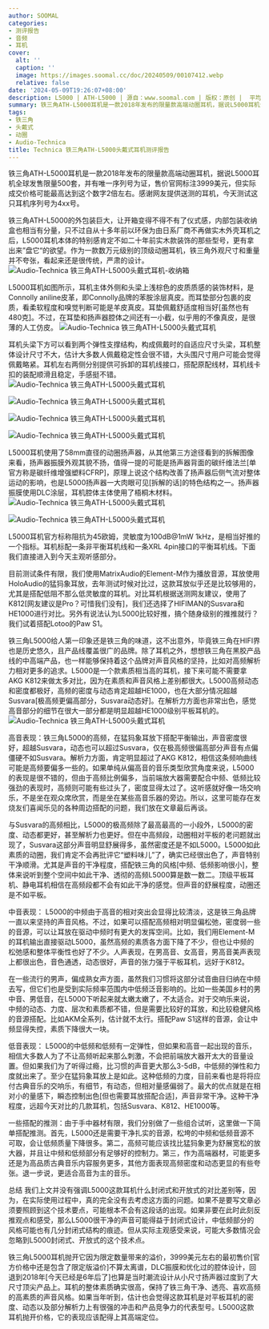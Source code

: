 ```yaml
---
author: SOOMAL
categories:
- 测评报告
- 音频
- 耳机
cover:
  alt: ''
  caption: ''
  image: https://images.soomal.cc/doc/20240509/00107412.webp
  relative: false
date: '2024-05-09T19:26:07+08:00'
description: L5000 | ATH-L5000 | 源自：www.soomal.com | 版权：原创 |  平均/总评分：10.00/30
summary: 铁三角ATH-L5000耳机是一款2018年发布的限量款高端动圈耳机，据说L5000耳机全球发售限量500套，并有唯一序列号为证，售价官网标注3999美元，但实际成交价格可能最高达到这个数字2倍左右。今天测试这只耳机序列号为4xx号
tags:
- 铁三角
- 头戴式
- 动圈
- Audio-Technica
title: Technica 铁三角ATH-L5000头戴式耳机测评报告
---
```


铁三角ATH-L5000耳机是一款2018年发布的限量款高端动圈耳机，据说L5000耳机全球发售限量500套，并有唯一序列号为证，售价官网标注3999美元，但实际成交价格可能最高达到这个数字2倍左右。感谢网友提供送测的耳机，今天测试这只耳机序列号为4xx号。

铁三角ATH-L5000的外包装巨大，让开箱变得不得不有了仪式感，内部包装收纳盒也相当有分量，只不过自从十多年前以环保为由日系厂商不再做实木外壳耳机之后，L5000耳机本体的特别感肯定不如二十年前实木款装饰的那些型号，更有拿出来”盘它“的欲望。作为一款数万元级别的顶级动圈耳机，铁三角外观尺寸和重量并不夸张，看起来还是很传统，严肃的设计。
![Audio-Technica 铁三角ATH-L5000头戴式耳机-收纳箱](https://images.soomal.cc/doc/20240408/00107078.webp)




 L5000耳机如图所示，耳机主体外侧和头梁上浅棕色的皮质质感的装饰材料，是Connolly aniline皮革，即Connolly品牌的苯胺涂层真皮。而耳垫部分包裹的皮质，看柔软程度和嗅觉判断可能是羊皮真皮。耳垫佩戴舒适度相当好[虽然也有480克]。不过，在耳垫和扬声器腔体之间还有一小截，似乎用的不像真皮，是很薄的人工仿皮。
![Audio-Technica 铁三角ATH-L5000头戴式耳机](https://images.soomal.cc/doc/20240408/00107080.webp)




耳机头梁下方可以看到两个弹性支撑结构，构成佩戴时的自适应尺寸头梁，耳机整体设计尺寸不大，估计大多数人佩戴稳定性会很不错，大头围尺寸用户可能会觉得佩戴略紧。耳机左右两侧分别提供可拆卸的耳机线接口，搭配原配线材，耳机线卡扣的装配顺滑且稳定，手感挺不错。
![Audio-Technica 铁三角ATH-L5000头戴式耳机](https://images.soomal.cc/doc/20240408/00107084_01.webp)




![Audio-Technica 铁三角ATH-L5000头戴式耳机](https://images.soomal.cc/doc/20240408/00107085_01.webp)




![Audio-Technica 铁三角ATH-L5000头戴式耳机](https://images.soomal.cc/doc/20240408/00107086_01.webp)




![Audio-Technica 铁三角ATH-L5000头戴式耳机](https://images.soomal.cc/doc/20240408/00107087_01.webp)




 L5000耳机使用了58mm直径的动圈扬声器，从其他第三方途径看到的拆解图像来看，扬声器振膜外观其貌不扬，值得一提的可能是扬声器背面的碳纤维法兰[单官方称是碳纤维增强塑料CFRP]，原理上说这个结构改善了扬声器后侧气流对整体运动的影响，也是L5000扬声器一大肉眼可见[拆解的话]的特色结构之一。扬声器振膜使用DLC涂层，耳机腔体主体使用了梧桐木材料。
![Audio-Technica 铁三角ATH-L5000头戴式耳机](https://images.soomal.cc/doc/20240408/00107090_01.webp)




![Audio-Technica 铁三角ATH-L5000头戴式耳机](https://images.soomal.cc/doc/20240408/00107091_01.webp)




 L5000耳机官方标称阻抗为45欧姆，灵敏度为100dB@1mW 1kHz，是相当好推的一个指标。耳机标配一条非平衡耳机线和一条XRL 4pin接口的平衡耳机线。下面我们直接进入到今天主观听感部分。

目前测试条件有限，我们使用MatrixAudio的Element-M作为播放音源，耳放使用HoloAudio的猛犸象耳放，去年测试时候对比过，这款耳放似乎还是比较够用的，尤其是搭配低阻不那么低灵敏度的耳机。对比耳机根据送测网友建议，使用了K812[网友建议是Pro？可惜我们没有]，我们还选择了HIFIMAN的Susvara和HE1000进行对比。另外有说法认为L5000比较好推，搞个随身级别的推推就行？我们试着搭配Lotoo的Paw S1。


铁三角L5000给人第一印象还是铁三角的味道，这不出意外，毕竟铁三角在HIFI界也是历史悠久，且产品线覆盖很广的品牌。除了耳机之外，想想铁三角在黑胶产品线的中高端产品，也一样能够保持着这个品牌对声音风格的坚持，比如对高频解析力相对更多的追求。L5000是一个款素质相当高的耳机，接下来可能不需要拿AKG K812来做太多对比，因为在素质和声音风格上差别都很大。L5000高频动态和密度都极好，高频的密度与动态肯定超越HE1000，也在大部分情况超越Susvara[极高频更偏高部分，Susvara动态好]。在解析力方面也非常出色，感觉高音部分的细节在很大一部分都是明显超越HE1000级别平板耳机的。
![Audio-Technica 铁三角ATH-L5000头戴式耳机](https://images.soomal.cc/doc/20240408/00107082.webp)




 高音表现：铁三角L5000的高频，在猛犸象耳放下搭配平衡输出，声音密度很好，超越Susvara，动态也可以超过Susvara，仅在极高频很偏高部分声音有点偏僵硬不如Susvara。解析力方面，肯定明显超过了AKG K812，相信这条频响曲线可能是高频要偏多一些的。如果单纯从偏高音的音乐类型欣赏角度来说，L5000的表现是很不错的，但由于高频比例偏多，当前端放大器需要配合中频、低频比较强劲的表现时，高频则可能有些过头了，密度显得太过了。这听感就好像一场交响乐，不是坐在观众席欣赏，而是坐在某些高音乐器的旁边。所以，这里可能存在发烧友们喜闻乐见的各种周边搭配的问题，我们放在文章最后再谈。

与Susvara的高频相比，L5000的极高频除了最高最高的一小段外，L5000的密度、动态都更好，甚至解析力也更好。但在中高频段，动圈相对平板的老问题就出现了，Susvara这部分声音明显舒展得多，虽然密度还是不如L5000。L5000如此素质的动圈，我们肯定不会再批评它“塑料味儿”了，确实已经很出色了，声音特别干净顺滑。尤其是声音的干净程度，搭配铁三角的风格[中频、低频影响很小]，整体来说听到整个空间中如此干净、透彻的高频L5000算是数一数二。顶级平板耳机、静电耳机相信在高频段都不会有如此干净的感觉。但声音的舒展程度，动圈还是不如平板。

 中音表现： L5000的中频由于高音的相对突出会显得比较清淡，这是铁三角品牌一直以来坚持的声音风格。不过，如果可以搭配高频相对明显偏松弛，密度弱一些的音源，可以让耳放在驱动中频时有更大的发挥空间。比如，我们用Element-M的耳机输出直接驱动L5000，虽然高频的素质各方面下降了不少，但也让中频的松弛感和整体平衡性也好了不少。人声表现，在男高音、女高音，男高音美声表现上都很出色，音色通透，动态很好，声音的张力强于平板耳机，远好于K812。

在一些流行的男声，偏成熟女声方面，虽然我们习惯将这部分试音曲目归纳在中频去写，但它们也是受到实际频率范围内中低频泛音影响的。比如一些美国乡村的男中音、男低音，在L5000下听起来就太嫩太嫩了，不太适合。对于交响乐来说，中频的动态、力度、层次和素质都不错，但是需要比较好的耳放，和比较稳健风格的音源搭配。比如AKM全系列，估计就不太行。搭配Paw S1这样的音源，会让中频显得失控，素质下降很大一块。

 低音表现： L5000的中低频和低频有一定弹性，但如果和高音一起出现的音乐，相信大多数人为了不让高频听起来那么刺激，不会把前端放大器开太大的音量设置。但如果我们为了听得过瘾，比习惯的声音更大那么3-5dB，中低频的弹性和力度就出来了。至少在猛犸象耳放上是如此。这种低频的力度，目前来看也是将将应付古典音乐的交响乐，有细节，有动态，但相对量感偏弱了。最大的优点就是在相对小的量感下，瞬态控制出色[但也需要耳放搭配合适]，声音非常干净。这种干净程度，远超今天对比的几款耳机，包括Susvara、K812、HE1000等。

 一些搭配的推测：由于手中器材有限，我们分别做了一些组合试听，这里做一下简单搭配推测。首先，L5000还是需要干净扎实的音源，松垮的中频和低频音源不可取，会让低频质量下降很多。第二，高频可能应该找比猛犸象更为舒展宽松的放大器，并且让中频和低频部分有足够好的控制力。第三，作为高端器材，可能更多还是为高品质古典音乐内容服务更多，其他方面表现高频密度和动态更显的有些夸张。退一步说，更适合高音为主的音乐。

 总结
我们上文并没有强调L5000这款耳机什么封闭式和开放式的对比差别等，因为，在实际使用过程中，真的完全没有去考虑这方面的问题。如果不是要写文章必须要照顾到这个技术要点，可能根本不会有这段话的出现。如果非要在此时此刻反推观点和感受，那么L5000很干净的声音可能得益于封闭式设计，中低频部分的风格可能也有几分封闭式结构的痕迹。但从实际主观感受来说，可能大多数情况会忽略到L5000封闭式、开放式的这个技术点。


铁三角L5000耳机抛开它因为限定数量带来的溢价，3999美元左右的最初售价[官方价格中还是包含了限定版溢价]不算太离谱，DLC振膜和优化过的腔体设计，回退到2018年[今天已经是6年后了]也算是当时潮流设计从小尺寸扬声器过度到了大尺寸顶尖产品上。耳机的整体素质确实很高，保持了铁三角干净、透亮、喜欢高频的高素质的声音风格。如果当年听到，估计也会觉得这款耳机是对平板耳机的密度、动态以及部分解析力上有很强的冲击和产品竞争力的代表型号。L5000这款耳机抛开价格，它的表现应该配得上其高端定位。